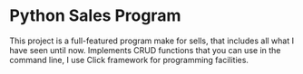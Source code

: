 # Python Sales Program 
This project is a full-featured program make for sells, that includes all what I have seen until now.
Implements CRUD functions that you can use in the command line, I use Click framework for programming facilities.

